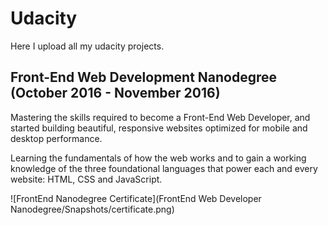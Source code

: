 # Udacity

Here I upload all my udacity projects.

## Front-End Web Development Nanodegree (October 2016 - November 2016)
Mastering the skills required to become a Front-End Web Developer, and started building beautiful, responsive websites optimized for mobile and desktop performance.

Learning the fundamentals of how the web works and to gain a working knowledge of the three foundational languages that power each and every website: HTML, CSS and JavaScript.

![FrontEnd Nanodegree Certificate](FrontEnd Web Developer Nanodegree/Snapshots/certificate.png)
